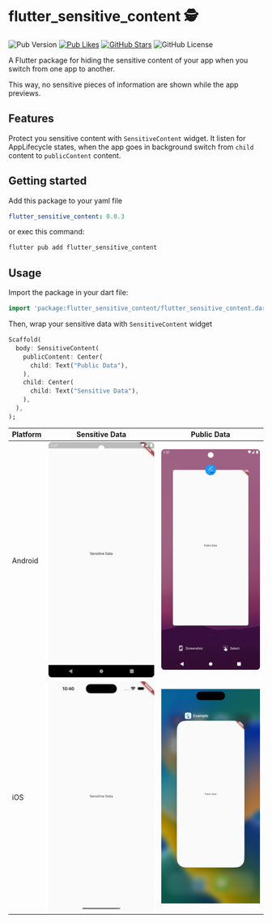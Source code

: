 # flutter_sensitive_content 🕵️
![Pub Version](https://img.shields.io/pub/v/flutter_sensitive_content)
[![Pub Likes](https://img.shields.io/pub/likes/flutter_sensitive_content)](https://pub.dev/packages/flutter_sensitive_content)
[![GitHub Stars](https://img.shields.io/github/stars/CarloDotLog/flutter_sensitive_content?color=green)](https://github.com/CarloDotLog/flutter_sensitive_content)
![GitHub License](https://img.shields.io/github/license/CarloDotLog/flutter_sensitive_content)

A Flutter package for hiding the sensitive content of your app when you switch from one app to another.

This way, no sensitive pieces of information are shown while the app previews.

## Features
Protect you sensitive content with `SensitiveContent` widget. It listen for AppLifecycle states,
when the app goes in background switch from `child` content to `publicContent` content.

## Getting started
Add this package to your yaml file 
```yaml
flutter_sensitive_content: 0.0.3
```
or exec this command:
```bash
flutter pub add flutter_sensitive_content
```

## Usage
Import the package in your dart file:
```dart
import 'package:flutter_sensitive_content/flutter_sensitive_content.dart';
```
Then, wrap your sensitive data with `SensitiveContent` widget
```dart
Scaffold(
  body: SensitiveContent(
    publicContent: Center(
      child: Text("Public Data"),
    ),
    child: Center(
      child: Text("Sensitive Data"),
    ),
  ),
);
```

| Platform | Sensitive Data                                                              | Public Data                                                           |
|----------|-----------------------------------------------------------------------------|-----------------------------------------------------------------------|
| Android  | ![android demo sensitive data](gh-assets/android_demo_sensitive_data_1.jpg) | ![android demo public data](gh-assets/android_demo_public_data_1.jpg) |
| iOS      | ![ios demo sensitive data](gh-assets/ios_demo_sensitive_data_1.jpg)         | ![ios demo publica data](gh-assets/ios_demo_public_data_1.jpg)        |

